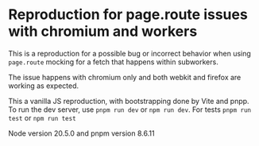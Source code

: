 # Reproduction for page.route issues with chromium and workers

This is a reproduction for a possible bug or incorrect behavior when using `page.route` mocking for a fetch that happens within subworkers.

The issue happens with chromium only and both webkit and firefox are working as expected.

This a vanilla JS reproduction, with bootstrapping done by Vite and pnpp. To run the dev server, use `pnpm run dev` or `npm run dev`. For tests `pnpm run test` or `npm run test`

Node version 20.5.0 and pnpm version 8.6.11
